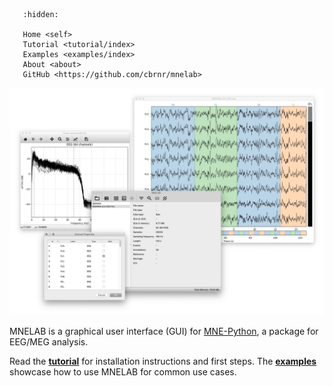 ```{toctree}
   :hidden:

   Home <self>
   Tutorial <tutorial/index>
   Examples <examples/index>
   About <about>
   GitHub <https://github.com/cbrnr/mnelab>
```

![MNELAB GUI example](https://raw.githubusercontent.com/cbrnr/mnelab/main/mnelab.png)

MNELAB is a graphical user interface (GUI) for [MNE-Python](https://github.com/mne-tools/mne-python), a package for EEG/MEG analysis.

Read the [**tutorial**](./tutorial/index) for installation instructions and first steps. The [**examples**](./examples/index) showcase how to use MNELAB for common use cases.
